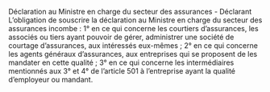 Déclaration au Ministre en charge du secteur des assurances - Déclarant
L’obligation de souscrire la déclaration au Ministre en charge du secteur des assurances incombe :
1° en ce qui concerne les courtiers d’assurances, les associés ou tiers ayant pouvoir de gérer, administrer une société de courtage d’assurances, aux intéressés eux-mêmes ;
2° en ce qui concerne les agents généraux d’assurances, aux entreprises qui se proposent de les mandater en cette qualité ;
3° en ce qui concerne les intermédiaires mentionnés aux 3° et 4° de l’article 501 à l’entreprise ayant la qualité d’employeur ou mandant.